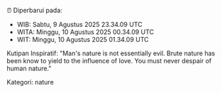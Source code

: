⏰ Diperbarui pada:
- WIB: Sabtu, 9 Agustus 2025 23.34.09 UTC
- WITA: Minggu, 10 Agustus 2025 00.34.09 UTC
- WIT: Minggu, 10 Agustus 2025 01.34.09 UTC

Kutipan Inspiratif:
"Man's nature is not essentially evil. Brute nature has been know to yield to the influence of love. You must never despair of human nature."


Kategori: nature

